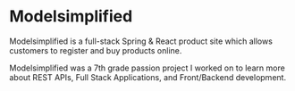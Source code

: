 # Modelsimplified
Modelsimplified is a full-stack Spring & React product site which allows customers to register and buy products online.

Modelsimplified was a 7th grade passion project I worked on to learn more about REST APIs, Full Stack Applications, and Front/Backend development.
